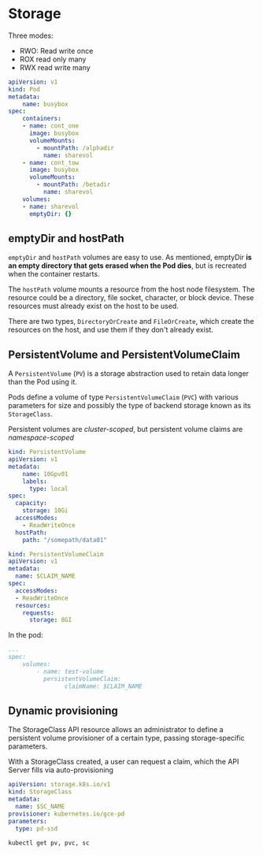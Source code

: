 # Storage

Three modes:
* RWO: Read write once
* ROX read only many
* RWX read write many

```yaml
apiVersion: v1
kind: Pod
metadata:
    name: busybox
spec:
    containers:
    - name: cont_one
      image: busybox
      volumeMounts:
        - mountPath: /alphadir
          name: sharevol
    - name: cont_tow
      image: busybox
      volumeMounts:
        - mountPath: /betadir
          name: sharevol
    volumes:
    - name: sharevol
      emptyDir: {}
```

## emptyDir and hostPath

`emptyDir` and `hostPath` volumes are easy to use. As mentioned, emptyDir **is an empty directory that gets erased when 
the Pod dies**, but is recreated when the container restarts. 

The `hostPath` volume mounts a resource from the host node filesystem. The resource could be a directory, file socket, 
character, or block device. These resources must already exist on the host to be used. 

There are two types, `DirectoryOrCreate` and `FileOrCreate`, which create the resources on the host, and use them if 
they don't already exist.

## PersistentVolume and PersistentVolumeClaim

A `PersistentVolume` (`PV`) is a storage abstraction used to retain data longer than the Pod using it. 

Pods define a volume of type `PersistentVolumeClaim` (`PVC`) with various parameters for size and possibly the type of 
backend storage known as its `StorageClass`.

Persistent volumes are _cluster-scoped_, but persistent volume claims are _namespace-scoped_

```yaml
kind: PersistentVolume
apiVersion: v1
metadata:
    name: 10Gpv01
    labels:
      type: local
spec:
  capacity:
    storage: 10Gi
  accessModes:
    - ReadWriteOnce
  hostPath:
    path: "/somepath/data01"
```

```yaml
kind: PersistentVolumeClaim
apiVersion: v1
metadata:
  name: $CLAIM_NAME
spec:
  accessModes:
  - ReadWriteOnce
  resources:
    requests:
      storage: 8GI
```

In the pod:
```yaml
...
spec:
    volumes:
        - name: test-volume
          persistentVolumeClaim:
                claimName: $CLAIM_NAME
```

## Dynamic provisioning

The StorageClass API resource allows an administrator to define a persistent volume provisioner of a certain type, passing storage-specific parameters.

With a StorageClass created, a user can request a claim, which the API Server fills via auto-provisioning

```yaml
apiVersion: storage.k8s.io/v1        
kind: StorageClass
metadata:
  name: $SC_NAME
provisioner: kubernetes.io/gce-pd
parameters:
  type: pd-ssd
```

```shell
kubectl get pv, pvc, sc
```

